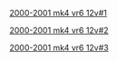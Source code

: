 [2000-2001 mk4 vr6 12v#1](https://yqwnig.dm.files.1drv.com/y4m5vS_qTW8h-fSNKEZLkPxB_uQ3KO1lNk9G5__9Qp3fiFacrxhA5jk2_oLxikipyR_D8KCXMvxByocYTkdnJ27yoCAsuex2ys-ZYneDNxzQsuNRzNm5TGIpgw3vgAfPtEc502fE9Z202lyypdZ1OP0TVuvd7F441xsKnKi_xprv3FspzyP9I6d23QCBSWaIryf6Bq1igHhXKNk86S675TD1Q/VR6%20AFP%20ENGINE%201.png?psid=1)

[2000-2001 mk4 vr6 12v#2](https://yquolw.dm.files.1drv.com/y4phrPZFXw1NRT-TCU85Czek86OH4mTUb0sL-2tq95SbVdFm88UGKGJIhKCCyn9IqFHFcfsXcMf02K0Ex86e5lEVgyHNIgNzpbkDRc1acho2x8GBnwD7hfLiqSHSYRBu_C5tpItwlcVi8U8fB9GXUcb151oAktbMGhQ3KlK7HocGvlrO4EbmYZ0Qt4ug1orv_R3WN03XM94lXIN6gJzOs1oFJMwlZq5Qdcen_bG4Ap-C3Q/VR6%20AFP%20ENGINE%202.png?psid=1)

[2000-2001 mk4 vr6 12v#3](https://yqxdcw.dm.files.1drv.com/y4pKakak1z5tUOfZSwvWmCWqDk-0K0VKKQSGml8HOHfuShlm8LCZOhLvIjCe6TS10cZt6Mjl2UpiGX4KXEEUjkdjoRP-juNOcufoYdYzA4fC4CxLrjK0fyV-uVR8T3MXgcWfwsQ2isEyay1a7VRncTIq7pJRgPBvsqcE3cG34-s96V7DCvalmiNali81zVf9kTt0q_k1V4mdyeBJ5vsF6GOZA463Y47TwmoJDhxaav0cxA/VR6%20AFP%20ENGINE%203.png?psid=1)
